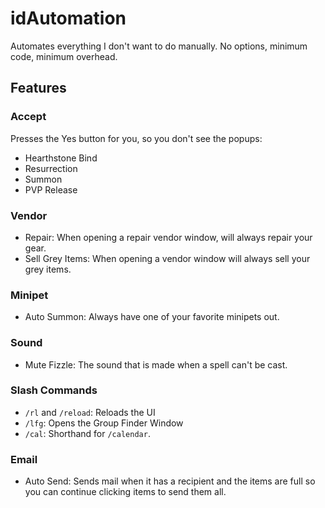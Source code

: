 # idAutomation

Automates everything I don't want to do manually. No options, minimum code,
minimum overhead.

## Features

### Accept

Presses the Yes button for you, so you don't see the popups:

- Hearthstone Bind
- Resurrection
- Summon
- PVP Release

### Vendor

- Repair: When opening a repair vendor window, will always repair your gear.
- Sell Grey Items: When opening a vendor window will always sell your grey
  items.

### Minipet

- Auto Summon: Always have one of your favorite minipets out.

### Sound

- Mute Fizzle: The sound that is made when a spell can't be cast.

### Slash Commands

- `/rl` and `/reload`: Reloads the UI
- `/lfg`: Opens the Group Finder Window
- `/cal`: Shorthand for `/calendar`.

### Email

- Auto Send: Sends mail when it has a recipient and the items are full so you
  can continue clicking items to send them all.
